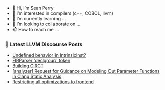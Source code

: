 - 👋 Hi, I’m Sean Perry
- 👀 I’m interested in compilers (c++, COBOL, llvm)
- 🌱 I’m currently learning ...
- 💞️ I’m looking to collaborate on ...
- 📫 How to reach me ...

<!---
s66perry/s66perry is a ✨ special ✨ repository because its `README.md` (this file) appears on your GitHub profile.
You can click the Preview link to take a look at your changes.
--->
### 📕 Latest LLVM Discourse Posts

<!-- DISCOURSE-LLVM:START -->
- [Undefined behavior in IntrinsicInst?](https://discourse.llvm.org/t/undefined-behavior-in-intrinsicinst/75925#post_2)
- [FIRParser &#39;declgroup&#39; token](https://discourse.llvm.org/t/firparser-declgroup-token/75942#post_3)
- [Building CIRCT](https://discourse.llvm.org/t/building-circt/75916#post_8)
- [[analyzer] Request for Guidance on Modeling Out Parameter Functions in Clang Static Analysis](https://discourse.llvm.org/t/analyzer-request-for-guidance-on-modeling-out-parameter-functions-in-clang-static-analysis/75953#post_1)
- [Restricting all optimizations to frontend](https://discourse.llvm.org/t/restricting-all-optimizations-to-frontend/75932#post_4)
<!-- DISCOURSE-LLVM:END -->

